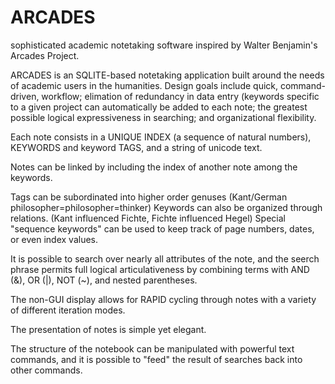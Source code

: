 # ARCADES
sophisticated academic notetaking software inspired by Walter Benjamin's Arcades Project. 


ARCADES is an SQLITE-based notetaking application built around the needs of academic users in the humanities.
Design goals include quick, command-driven, workflow; elimation of redundancy in data entry (keywords specific to a given project can automatically be added to each note; the greatest possible logical expressiveness in searching; and organizational flexibility.  

Each note consists in a UNIQUE INDEX (a sequence of natural numbers), KEYWORDS and keyword TAGS, and a string of unicode text.

Notes can be linked by including the index of another note among the keywords. 

Tags can be subordinated into higher order genuses (Kant/German philosopher=philosopher=thinker)
Keywords can also be organized through relations. (Kant influenced Fichte, Fichte influenced Hegel)
Special "sequence keywords" can be used to keep track of page numbers, dates, or even index values.

It is possible to search over nearly all attributes of the note, and the seerch phrase permits full logical articulativeness by combining terms
with AND (&), OR (|), NOT (~), and nested parentheses.

The non-GUI display allows for RAPID cycling through notes with a variety of different iteration modes. 

The presentation of notes is simple yet elegant.

The structure of the notebook can be manipulated with powerful text commands, and it is possible to "feed" the result of searches back into other commands. 





						







